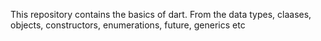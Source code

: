 This repository contains the basics of dart.
From the data types, claases, objects, constructors, enumerations, future, generics etc
